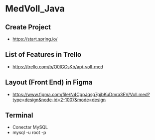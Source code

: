 # MedVoll_Java

## Create Project
- https://start.spring.io/

## List of Features in Trello
- https://trello.com/b/O0lGCsKb/api-voll-med

## Layout (Front End) in Figma
- https://www.figma.com/file/N4CgpJqsg7gjbKuDmra3EV/Voll.med?type=design&node-id=2-1007&mode=design

## Terminal
- Conectar MySQL
- mysql -u root -p